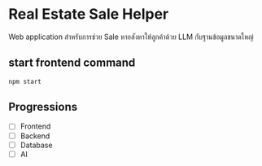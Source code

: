 # Real Estate Sale Helper

Web application สำหรับการช่วย Sale หาอสังหาให้ลูกค้าด้วย LLM กับฐานข้อมูลขนาดใหญ่

## start frontend command

```bash
npm start
```

## Progressions

- [ ] Frontend
- [ ] Backend
- [ ] Database
- [ ] AI
